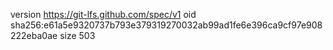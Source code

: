 version https://git-lfs.github.com/spec/v1
oid sha256:e61a5e9320737b793e379319270032ab99ad1fe6e396ca9cf97e908222eba0ae
size 503
